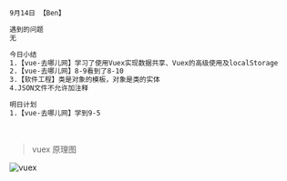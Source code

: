 ```html
9月14日 【Ben】

遇到的问题
无

今日小结
1.【vue-去哪儿网】学习了使用Vuex实现数据共享、Vuex的高级使用及localStorage
2.【vue-去哪儿网】8-9看到了8-10
3.【软件工程】类是对象的模板，对象是类的实体
4.JSON文件不允许加注释

明日计划
1.【vue-去哪儿网】学到9-5
```

​	

> vuex 原理图

![vuex](https://vuex.vuejs.org/vuex.png)
